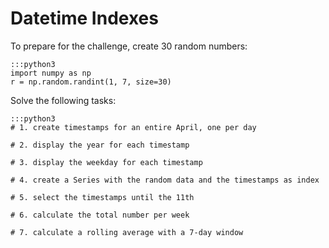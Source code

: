 
# Datetime Indexes

To prepare for the challenge, create 30 random numbers:

    :::python3
    import numpy as np
    r = np.random.randint(1, 7, size=30)

Solve the following tasks:

    :::python3
    # 1. create timestamps for an entire April, one per day

    # 2. display the year for each timestamp
    
    # 3. display the weekday for each timestamp

    # 4. create a Series with the random data and the timestamps as index 
    
    # 5. select the timestamps until the 11th

    # 6. calculate the total number per week

    # 7. calculate a rolling average with a 7-day window
